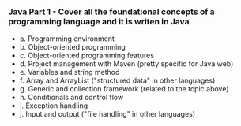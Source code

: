 ### Java Part 1 - Cover all the foundational concepts of a programming language and it is writen in Java
  - a. Programming environment
  - b. Object-oriented programming
  - c. Object-oriented programming features
  - d. Project management with Maven (pretty specific for Java web)
  - e. Variables and string method
  - f. Array and ArrayList ("structured data" in other languages)
  - g. Generic and collection framework (related to the topic above)
  - h. Conditionals and control flow
  - i. Exception handling
  - j. Input and output ("file handling" in other languages)

